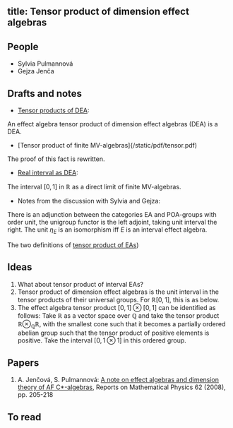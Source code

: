 title: Tensor product of dimension effect algebras
---
## People

* Sylvia Pulmannová
* Gejza Jenča


## Drafts and notes

* [Tensor products of DEA](/static/pdf/tpdea.pdf):

 An effect algebra tensor product of dimension effect algebras (DEA) is a DEA. 

* [Tensor product of finite MV-algebras]{/static/pdf/tensor.pdf)

The proof of this fact is rewritten.

* [Real interval as DEA](/static/pdf/interval.pdf):

The interval $[0,1]$ in $\mathbb R$ as a direct limit of finite MV-algebras.

* Notes from the discussion with Sylvia and Gejza: 
 
There is an adjunction between the categories EA and POA-groups  with order unit, the unigroup functor is the left adjoint, taking unit interval the right.
The unit $\eta_E$ is an isomorphism iff $E$ is an interval effect algebra.

The two definitions of [tensor product of EAs](/static/pdf/tpea.jpg)) 


## Ideas

1. What about tensor product of interval EAs?
1. Tensor product of dimension effect algebras is the unit interval in the tensor products of their universal groups. For $\mathbb R[0,1]$, this is as below.
1. The effect algebra tensor product   $[0,1]\otimes [0,1]$ can be identified as follows:  Take $\mathbb R$ as a vector space over $\mathbb Q$ and take the tensor product $\mathbb R\otimes_{\mathbb Q}\mathbb R$, with the smallest cone such that it becomes a partially ordered abelian group such that the tensor product of positive elements is positive.  Take the interval $[0,1\otimes 1]$ in this ordered group.


## Papers

1. A. Jenčová, S. Pulmannová: [A note on effect algebras and dimension theory of AF C*-algebras](/static/pdf/ROMP08.pdf), Reports on Mathematical Physics 62 (2008), pp. 205-218 

## To read